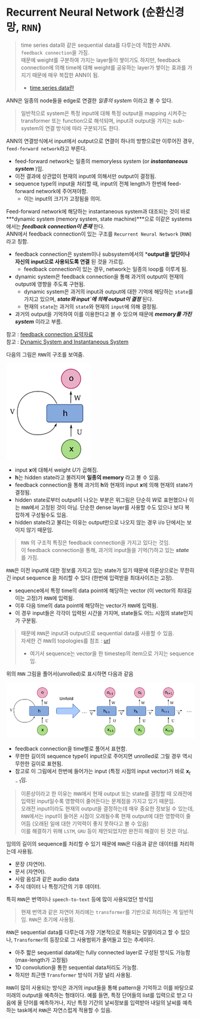 # Recurrent Neural Network (순환신경망, `RNN`)

> time series data와 같은 sequential data를 다루는데 적합한 ANN.  
> `feedback connection`을 가짐.  
> 때문에 weight를 구분하여 가지는 layer들이 쌓이기도 하지만, feedback connection에 의해 time에 대해 weight를 공유하는 layer가 쌓이는 효과를 가지기 때문에 매우 복잡한 ANN이 됨. 
>
> * [time series data란](https://dsaint31.tistory.com/604)

ANN은 일종의 node들을 edge로 연결한 *일종의 system* 이라고 볼 수 있다. 

> 일반적으로 system은 특정 input에 대해 특정 output을 mapping 시켜주는 transformer 또는 function으로 해석되며, input과 output을 가지는 sub-system의 연결 방식에 따라 구분되기도 한다. 

ANN의 연결방식에서 input에서 output으로 연결이 하나의 방향으로만 이루어진 경우, `feed-forward network`라고 부른다. 

* feed-forward network는 일종의 memoryless system (or ***instantaneous system*** )임.
* 이전 결과에 상관없이 현재의 input에 의해서만 output이 결정됨.
* sequence type의 input을 처리할 때, input의 전체 length가 한번에 feed-forward network에 주어져야함.
    * 이는 input의 크기가 고정됨을 의미.

Feed-forward network에 해당하는 instantaneous system과 대조되는 것이 바로 ***dynamic system (memory system, state machine)***으로 이같은 systems에서는 ***feedback connection이 존재*** 한다.  
ANN에서 feedback connection이 있는 구조를 `Recurrent Neural Network` (`RNN`)라고 칭함.

* feedback connection은 system이나 subsystem에서의 ***output을 앞단이나 자신의 input으로 사용되도록 연결** 된 것을 가르킴.
    * feedback connection이 있는 경우, network는 일종의 loop를 이루게 됨.
* dynamic system은 feedback connection을 통해 과거의 output이 현재의 output에 영향을 주도록 구현됨.
    * dynamic system은 과거의 input과 output에 대한 기억에 해당하는 `state`를 가지고 있으며, ***state와 input`에 의해 output이 결정*** 된다.
    * 현재의 `state`는 과거의 `state`와 현재의 `input`에 의해 결정됨.
* 과거의 output을 기억하여 이를 이용한다고 볼 수 있으며 때문에 ***memory를 가진 system*** 이라고 부름.

참고 : [feedback connection 요약자료](https://dsaint31.tistory.com/600)  
참고 : [Dynamic System and Instantaneous System](https://bme808.blogspot.com/2022/10/dynamic-system.html)

다음의 그림은 `RNN`의 구조를 보여줌.

![](./img/simple_rnn.png)

* input $\textbf{x}$에 대해서 weight $U$가 곱해짐.
* $\textbf{h}$는 hidden state라고 불려지며 **일종의 memory** 라고 볼 수 있음.
* feedback connection을 통해 과거의 $\textbf{h}$와 현재의 input $\textbf{x}$에 의해 현재의 state가 결정됨.
* hidden state로부터 output이 나오는 부분은 위그림은 단순히 $W$로 표현했으나 이는 `RNN`에서 고정된 것이 아님. 단순한 dense layer를 사용할 수도 있으나 보다 복잡하게 구성될수도 있음.
* hidden state라고 불리는 이유는 output만으로 나오지 않는 경우 i/o 단에서는 보이지 않기 때문임.

> `RNN` 의 구조적 특징은 feedback connection을 가지고 있다는 것임.  
> 이 feedback connection을 통해, 과거의 input들을 기억(?)하고 있는 ***state*** 를 가짐.

`RNN`은 이전 input에 대한 정보를 가지고 있는 state가 있기 때문에 이론상으로는 무한히 긴 input sequence 을 처리할 수 있다 (한번에 입력받을 최대사이즈는 고정).

* sequence에서 특정 time의 data point에 해당하는 vector (이 vector의 최대길이는 고정)가 `RNN`에 입력됨.
* 이후 다음 time의 data point에 해당하는 vector가 `RNN`에 입력됨.
* 이 경우 input들은 각각이 입력된 시간을 가지며, state들도 어느 시점의 state인지가 구분됨.

> 때문에 `RNN`은 input과 output으로 sequential data를 사용할 수 있음.  
> 자세한 건 `RNN`의 topologies를 참조 : [url](./RNN_topologies.md)  
> 
> * 여기서 sequence는 vector을 한 timestep의 item으로 가지는 sequence임.

위의 `RNN` 그림을 풀어서(unrolled)로 표시하면 다음과 같음

![](./img/unfolded_rnn.png)

* feedback connection을 time별로 풀어서 표현함.
* 무한한 길이의 sequence type이 input으로 주어지면 unrolled로 그릴 경우 역시 무한한 길이로 표현됨.
* 참고로 이 그림에서 한번에 들어가는 input (특정 시점의 input vector)가 바로 $\textbf{x}_{t-1}$임.

> 이론상이라고 한 이유는 `RNN`에서 현재 output 또는 state를 결정할 때 오래전에 입력된 input일수록 영향력이 줄어든다는 문제점을 가지고 있기 때문임.  
> 오래전 input이라도 현재의 output을 결정하는데 매우 중요한 정보일 수 있는데, `RNN`에서는 input이 들어온 시점이 오래될수록 현재 output에 대한 영향력이 줄어듬 (오래된 일에 대한 기억력이 좋지 못하다고 볼 수 있음)  
> 이를 해결하기 위해 `LSTM`, `GRU` 등이 제안되었지만 완전히 해결이 된 것은 아님.

임의의 길이의 sequence를 처리할 수 있기 때문에 `RNN`은 다음과 같은 데이터를 처리하는데 사용됨.

* 문장 (자연어).
* 문서 (자연어).
* 사람 음성과 같은 audio data
* 주식 데이터 나 특정기간의 기후 데이터.

특히 `RNN`은 번역이나 `speech-to-text` 등에 많이 사용되었던 방식임 

> 현재 번역과 같은 자연어 처리에는 `transformer`를 기반으로 처리하는 게 일반적임. `RNN`은 초기에 사용됨.

`RNN`은 sequential data를 다루는데 가장 기본적으로 적용되는 모델이라고 할 수 있으나, `Transformer`의 등장으로 그 사용범위가 줄어들고 있는 추세이다.

* 아주 짧은 sequential data에는 fully connected layer로 구성된 방식도 가능함(max-length가 고정됨)
* 1D convolution을 통한 sequential data처리도 가능함.
* 하지만 최근엔 `Transformer` 방식이 가장 널리 사용됨.

`RNN`이 많이 사용되는 방식은 과거의 input들을 통해 pattern을 기억하고 이를 바탕으로 미래의 output을 예측하는 형태이다. 예를 들면, 특정 단어들의 list를 입력으로 받고 다음에 올 단어를 예측하거나, 지난 특정 기간의 날씨정보를 입력받아 내일의 날씨를 예측하는 task에서 `RNN`은 자연스럽게 적용할 수 있음.